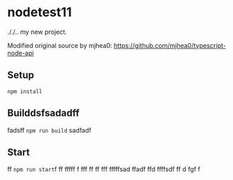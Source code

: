 # nodetest11
././..
my new project.

Modified original source by mjhea0: https://github.com/mjhea0/typescript-node-api

## Setup

`npm install`

## Builddsfsadadff
fadsff
`npm run build`
sadfadf
## Start
ff
`npm run start`f
ff
fffff
f
fff
ff
ff
fff
fffffsad
ffadf
ffd
ffffsdf
ff
d
fgf
f
